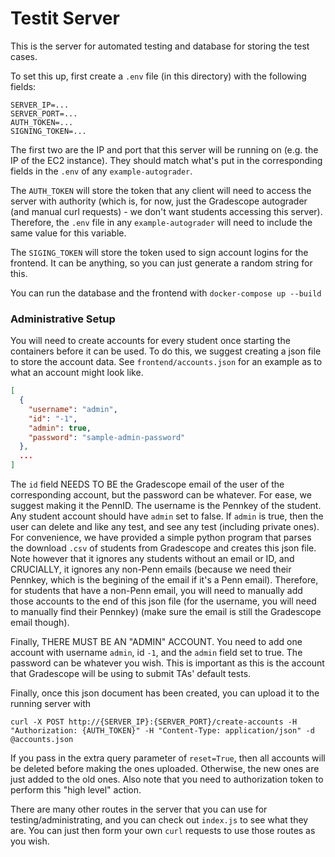 # Testit Server

This is the server for automated testing and database for storing the test cases.

To set this up, first create a `.env` file (in this directory) with the following fields:

```
SERVER_IP=...
SERVER_PORT=...
AUTH_TOKEN=...
SIGNING_TOKEN=...
```

The first two are the IP and port that this server will be running on (e.g. the IP of the EC2 instance). They should match what's put in the corresponding fields in the `.env` of any `example-autograder`.

The `AUTH_TOKEN` will store the token that any client will need to access the server with authority (which is, for now, just the Gradescope autograder (and manual curl requests) - we don't want students accessing this server). Therefore, the `.env` file in any `example-autograder` will need to include the same value for this variable.

The `SIGING_TOKEN` will store the token used to sign account logins for the frontend. It can be anything, so you can just generate a random string for this.

You can run the database and the frontend with `docker-compose up --build`

### Administrative Setup

You will need to create accounts for every student once starting the containers before it can be used. To do this, we suggest creating a json file to store the account data. See `frontend/accounts.json` for an example as to what an account might look like.

```json
[
  {
    "username": "admin",
    "id": "-1",
    "admin": true,
    "password": "sample-admin-password"
  },
  ...
]
```

The `id` field NEEDS TO BE the Gradescope email of the user of the corresponding account, but the password can be whatever. For ease, we suggest making it the PennID. The username is the Pennkey of the student. Any student account should have `admin` set to false. If `admin` is true, then the user can delete and like any test, and see any test (including private ones). For convenience, we have provided a simple python program that parses the download `.csv` of students from Gradescope and creates this json file. Note however that it ignores any students without an email or ID, and CRUCIALLY, it ignores any non-Penn emails (because we need their Pennkey, which is the begining of the email if it's a Penn email). Therefore, for students that have a non-Penn email, you will need to manually add those accounts to the end of this json file (for the username, you will need to manually find their Pennkey) (make sure the email is still the Gradescope email though).

Finally, THERE MUST BE AN "ADMIN" ACCOUNT. You need to add one account with username `admin`, id `-1`, and the `admin` field set to true. The password can be whatever you wish. This is important as this is the account that Gradescope will be using to submit TAs' default tests.

Finally, once this json document has been created, you can upload it to the running server with

```curl -X POST http://{SERVER_IP}:{SERVER_PORT}/create-accounts -H "Authorization: {AUTH_TOKEN}" -H "Content-Type: application/json" -d @accounts.json```

If you pass in the extra query parameter of `reset=True`, then all accounts will be deleted before making the ones uploaded. Otherwise, the new ones are just added to the old ones. Also note that you need to authorization token to perform this "high level" action.

There are many other routes in the server that you can use for testing/administrating, and you can check out `index.js` to see what they are. You can just then form your own `curl` requests to use those routes as you wish.
